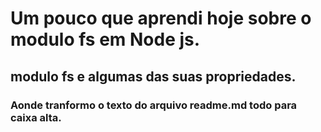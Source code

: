 # Um pouco que aprendi hoje sobre o modulo fs em Node js.

## modulo fs e algumas das suas propriedades.

### Aonde tranformo o texto do arquivo readme.md todo para caixa alta.

